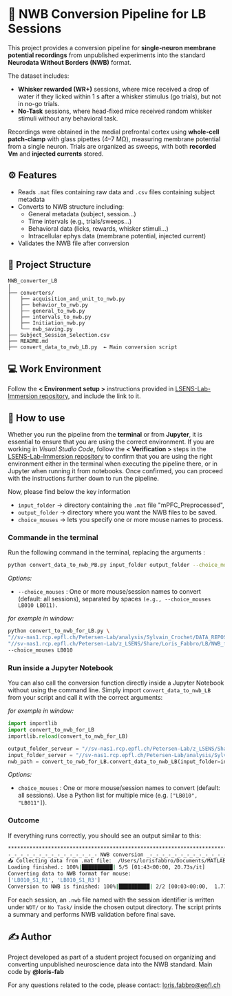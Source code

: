 
# 🧪 NWB Conversion Pipeline for LB Sessions

This project provides a conversion pipeline for **single-neuron membrane potential recordings** from unpublished experiments into the standard **Neurodata Without Borders (NWB)** format.

The dataset includes:

* **Whisker rewarded (WR+)** sessions, where mice received a drop of water if they licked within 1 s after a whisker stimulus (go trials), but not in no-go trials.
* **No-Task** sessions, where head-fixed mice received random whisker stimuli without any behavioral task.

Recordings were obtained in the medial prefrontal cortex using **whole-cell patch-clamp** with glass pipettes (4–7 MΩ), measuring membrane potential from a single neuron. Trials are organized as sweeps, with both **recorded Vm** and **injected currents** stored.


## ⚙️ Features
* Reads `.mat` files containing raw data and `.csv` files containing subject metadata
* Converts to NWB structure including:
  * General metadata (subject, session…)
  * Time intervals (e.g., trials/sweeps…)
  * Behavioral data (licks, rewards, whisker stimuli…)
  * Intracellular ephys data (membrane potential, injected current)
* Validates the NWB file after conversion


## 📁 Project Structure

```
NWB_converter_LB
│
├── converters/
│   ├── acquisition_and_unit_to_nwb.py
│   ├── behavior_to_nwb.py
│   ├── general_to_nwb.py
│   ├── intervals_to_nwb.py
│   ├── Initiation_nwb.py
│   └── nwb_saving.py
├── Subject_Session_Selection.csv
├── README.md
├── convert_data_to_nwb_LB.py  ← Main conversion script
```


## 💻 Work Environment

Follow the **< Environment setup >** instructions provided in [LSENS-Lab-Immersion repository](https://github.com/loris-fab/LSENS-Lab-Immersion.git), and include the link to it.



## 🧩 How to use
Whether you run the pipeline from the **terminal** or from **Jupyter**, it is essential to ensure that you are using the correct environment. If you are working in *Visual Studio Code*, follow the **< Verification >** steps in the [LSENS-Lab-Immersion repository](https://github.com/loris-fab/LSENS-Lab-Immersion.git) to confirm that you are using the right environment either in the terminal when executing the pipeline there, or in Jupyter when running it from notebooks. Once confirmed, you can proceed with the instructions further down to run the pipeline.

Now, please find below the key information

* `input_folder` → directory containing the `.mat` file "mPFC_Preprocessed",
* `output_folder` → directory where you want the NWB files to be saved.
* `choice_mouses` → lets you specify one or more mouse names to process.

### Commande in the terminal
Run the following command in the terminal, replacing the arguments :

```bash
python convert_data_to_nwb_PB.py input_folder output_folder --choice_mouses LB010 LB011 (...)
```
*Options:*

* `--choice_mouses` : One or more mouse/session names to convert (default: all sessions), separated by spaces `(e.g., --choice_mouses LB010 LB011).`

*for exemple in window:*
```bash
python convert_to_nwb_for_LB.py \
"//sv-nas1.rcp.epfl.ch/Petersen-Lab/analysis/Sylvain_Crochet/DATA_REPOSITORY/Banterle_mPFC_Vm_2019/mPFC_Preprocessed.mat" \
"//sv-nas1.rcp.epfl.ch/Petersen-Lab/z_LSENS/Share/Loris_Fabbro/LB/NWB_files" \
--choice_mouses LB010
```


### Run inside a Jupyter Notebook

You can also call the conversion function directly inside a Jupyter Notebook without using the command line.
Simply import `convert_data_to_nwb_LB` from your script and call it with the correct arguments:

*for exemple in window:*
```python
import importlib
import convert_to_nwb_for_LB
importlib.reload(convert_to_nwb_for_LB)

output_folder_serveur = "//sv-nas1.rcp.epfl.ch/Petersen-Lab/z_LSENS/Share/Loris_Fabbro/LB/NWB_files"
input_folder_server = "//sv-nas1.rcp.epfl.ch/Petersen-Lab/analysis/Sylvain_Crochet/DATA_REPOSITORY/Banterle_mPFC_Vm_2019/mPFC_Preprocessed.mat"
nwb_path = convert_to_nwb_for_LB.convert_data_to_nwb_LB(input_folder=input_folder_server, output_folder=output_folder_serveur, choice_mouses = ["LB010"])
```

*Options:*
* `choice_mouses` : One or more mouse/session names to convert (default: all sessions). Use a Python list for multiple mice (e.g. `["LB010", "LB011"]`).


### Outcome
If everything runs correctly, you should see an output similar to this:

```bash
**************************************************************************
-_-_-_-_-_-_-_-_-_-_-_-_-_-_- NWB conversion _-_-_-_-_-_-_-_-_-_-_-_-_-_-_
📥 Collecting data from .mat file:  /Users/lorisfabbro/Documents/MATLAB/PB/mPFC_Preprocessed.mat
Loading finished.: 100%|██████████| 5/5 [01:43<00:00, 20.73s/it]                  
Converting data to NWB format for mouse:
['LB010_S1_R1', 'LB010_S1_R3']
Conversion to NWB is finished: 100%|██████████| 2/2 [00:03<00:00,  1.77s/it]**************************************************************************
```

For each session, an `.nwb` file named with the session identifier is written under `WDT/` or `No Task/` inside the chosen output directory. The script prints a summary and performs NWB validation before final save.

## ✍️ Author

Project developed as part of a student project focused on organizing and converting unpublished neuroscience data into the NWB standard.
Main code by **@loris-fab**

For any questions related to the code, please contact: [loris.fabbro@epfl.ch](mailto:loris.fabbro@epfl.ch)

